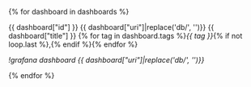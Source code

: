 {% for dashboard in dashboards %}

{{ dashboard["id"] }} {{ dashboard["uri"]|replace('db/', '')}} {{ dashboard["title"] }} {% for tag in dashboard.tags %}*{{ tag }}*{% if not loop.last %},{% endif %}{% endfor %}

_!grafana dashboard {{ dashboard["uri"]|replace('db/', '')}}_


{% endfor %}
